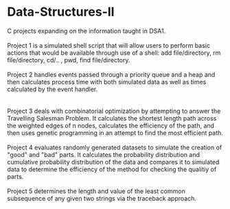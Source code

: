 # Data-Structures-II
C projects expanding on the information taught in DSA1.
<br></br>Project 1 is a simulated shell script that will allow users to perform basic actions that would be available through use of a shell: add file/directory, rm file/directory, cd/.. <directory>, pwd, find file/directory.
<br></br>Project 2 handles events passed through a priority queue and a heap and then calculates process time with both simulated data as well as times calculated by the event handler.   
<br></br>Project 3 deals with combinatorial optimization by attempting to answer the Travelling Salesman Problem.  It calculates the shortest length path across the weighted edges of n nodes, calculates the efficiency of the path, and then uses genetic programming in an attempt to find the most efficient path.
<br></br>Project 4 evaluates randomly generated datasets to simulate the creation of "good" and "bad" parts. It calculates the probability distribution and cumulative probability distribution of the data and compares it to simulated data to determine the efficiency of the method for checking the qualitiy of parts.
<br></br>Project 5 determines the length and value of the least common subsequence of any given two strings via the traceback approach.  
